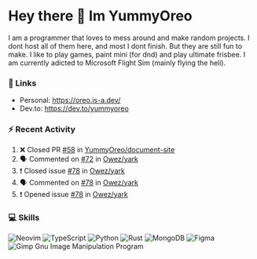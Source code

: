 <h1 > Hey there 👋 Im YummyOreo </h1>
I am a programmer that loves to mess around and make random projects. I dont host all of them here, and most I dont finish. But they are still fun to make. I like to play games, paint mini (for dnd) and play ultimate frisbee. I am currently adicted to Microsoft Flight Sim (mainly flying the heli).

### :link: Links
- Personal: https://oreo.is-a.dev/
- Dev.to: https://dev.to/yummyoreo

### :zap: Recent Activity
<!--START_SECTION:activity-->
1. ❌ Closed PR [#58](https://github.com/YummyOreo/document-site/pull/58) in [YummyOreo/document-site](https://github.com/YummyOreo/document-site)
2. 🗣 Commented on [#72](https://github.com/Owez/yark/issues/72) in [Owez/yark](https://github.com/Owez/yark)
3. ❗️ Closed issue [#78](https://github.com/Owez/yark/issues/78) in [Owez/yark](https://github.com/Owez/yark)
4. 🗣 Commented on [#78](https://github.com/Owez/yark/issues/78) in [Owez/yark](https://github.com/Owez/yark)
5. ❗️ Opened issue [#78](https://github.com/Owez/yark/issues/78) in [Owez/yark](https://github.com/Owez/yark)
<!--END_SECTION:activity-->

### :computer: Skills
![Neovim](https://img.shields.io/badge/NeoVim-%2357A143.svg?&style=for-the-badge&logo=neovim&logoColor=white) ![TypeScript](https://img.shields.io/badge/typescript-%23007ACC.svg?style=for-the-badge&logo=typescript&logoColor=white) ![Python](https://img.shields.io/badge/python-3670A0?style=for-the-badge&logo=python&logoColor=ffdd54) ![Rust](https://img.shields.io/badge/rust-%23000000.svg?style=for-the-badge&logo=rust&logoColor=white) ![MongoDB](https://img.shields.io/badge/MongoDB-%234ea94b.svg?style=for-the-badge&logo=mongodb&logoColor=white) ![Figma](https://img.shields.io/badge/figma-%23F24E1E.svg?style=for-the-badge&logo=figma&logoColor=white) ![Gimp Gnu Image Manipulation Program](https://img.shields.io/badge/Gimp-657D8B?style=for-the-badge&logo=gimp&logoColor=FFFFFF) 
